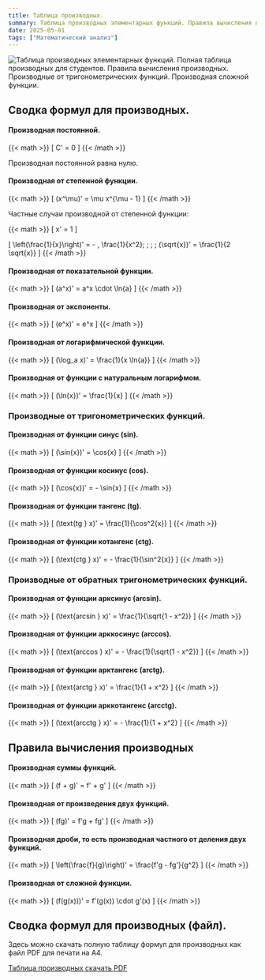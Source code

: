 ```yaml
---
title: Таблица производных.
summary: Таблица производных элементарных функций. Правила вычисления производных.
date: 2025-05-01
tags: ["Математический анализ"]
---
```


![Таблица производных элементарных функций. Полная таблица производных для студентов. Правила вычисления производных. Производные от тригонометрических функций. Производная сложной функции.](/uploads/img25may/tablica-proizvodnyh.webp "Сводка формул для производных.")

## Сводка формул для производных.

#### Производная постоянной.

{{< math >}}
\[ C' = 0 \]
{{< /math >}}

Производная постоянной равна нулю.

#### Производная от степенной функции.

{{< math >}}
\[ (x^\mu)' = \mu x^{\mu - 1} \]
{{< /math >}}

Частные случаи производной от степенной функции:

{{< math >}}
\[ x' = 1 \]

\[ \left(\frac{1}{x}\right)' = - \, \frac{1}{x^2}; \; \; \; (\sqrt{x})' = \frac{1}{2 \sqrt{x}} \]
{{< /math >}}

#### Производная от показательной функции.

{{< math >}}
\[ (a^x)' = a^x \cdot \ln{a} \]
{{< /math >}}

#### Производная от экспоненты.

{{< math >}}
\[ (e^x)' = e^x \]
{{< /math >}}

#### Производная от логарифмической функции.

{{< math >}}
\[ (\log_a x)' = \frac{1}{x \ln{a}} \]
{{< /math >}}

#### Производная от функции с натуральным логарифмом.

{{< math >}}
\[ (\ln{x})' = \frac{1}{x} \]
{{< /math >}}

### Производные от тригонометрических функций.

#### Производная от функции синус (sin).

{{< math >}}
\[ (\sin{x})' = \cos{x} \]
{{< /math >}}

#### Производная от функции косинус (cos).

{{< math >}}
\[ (\cos{x})' = - \sin{x} \]
{{< /math >}}

#### Производная от функции тангенс (tg).

{{< math >}}
\[ (\text{tg } x)' = \frac{1}{\cos^2{x}} \]
{{< /math >}}

#### Производная от функции котангенс (ctg).

{{< math >}}
\[ (\text{ctg } x)' = - \frac{1}{\sin^2{x}} \]
{{< /math >}}

### Производные от обратных тригонометрических функций.

#### Производная от функции арксинус (arcsin).

{{< math >}}
\[ (\text{arcsin } x)' = \frac{1}{\sqrt{1 - x^2}} \]
{{< /math >}}

#### Производная от функции арккосинус (arccos).

{{< math >}}
\[ (\text{arccos } x)' = - \frac{1}{\sqrt{1 - x^2}} \]
{{< /math >}}

#### Производная от функции арктангенс (arctg).

{{< math >}}
\[ (\text{arctg } x)' = \frac{1}{1 + x^2} \]
{{< /math >}}

#### Производная от функции арккотангенс (arcctg).

{{< math >}}
\[ (\text{arcctg } x)' = - \frac{1}{1 + x^2} \]
{{< /math >}}

## Правила вычисления производных

#### Производная суммы функций.

{{< math >}}
\[ (f + g)' = f' + g' \]
{{< /math >}}

#### Производная от произведения двух функций.

{{< math >}}
\[ (fg)' = f'g + fg' \]
{{< /math >}}

#### Производная дроби, то есть производная частного от деления двух функций.

{{< math >}}
\[ \left(\frac{f}{g}\right)' = \frac{f'g - fg'}{g^2} \]
{{< /math >}}

#### Производная от сложной функции.

{{< math >}}
\[ (f(g(x)))' = f'(g(x)) \cdot g'(x) \]
{{< /math >}}

## Сводка формул для производных (файл).

Здесь можно скачать полную таблицу формул для производных как файл PDF для печати на A4.

[Таблица производных скачать PDF](/post/2025/march/derivatives-table/derivatives-table.pdf)